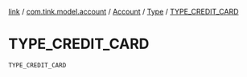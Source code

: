[link](../../../index.md) / [com.tink.model.account](../../index.md) / [Account](../index.md) / [Type](index.md) / [TYPE_CREDIT_CARD](./-t-y-p-e_-c-r-e-d-i-t_-c-a-r-d.md)

# TYPE_CREDIT_CARD

`TYPE_CREDIT_CARD`
